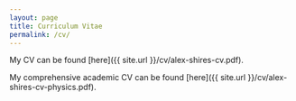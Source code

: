 ```yaml
---
layout: page
title: Curriculum Vitae
permalink: /cv/
---
```


My CV can be found [here]({{ site.url }}/cv/alex-shires-cv.pdf).

My comprehensive academic CV can be found [here]({{ site.url }}/cv/alex-shires-cv-physics.pdf).


